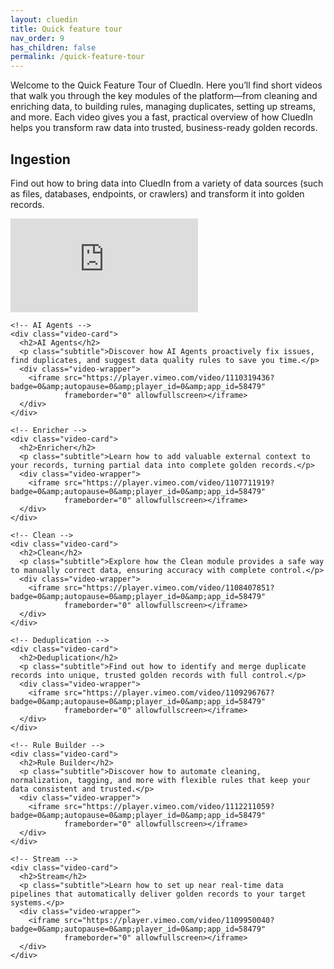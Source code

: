 ```yaml
---
layout: cluedin
title: Quick feature tour
nav_order: 9
has_children: false
permalink: /quick-feature-tour
---
```


Welcome to the Quick Feature Tour of CluedIn. Here you’ll find short videos that walk you through the key modules of the platform—from cleaning and enriching data, to building rules, managing duplicates, setting up streams, and more. Each video gives you a fast, practical overview of how CluedIn helps you transform raw data into trusted, business-ready golden records.


<section class="quick-tour">
  <div class="video-grid">
    <!-- Ingestion -->
    <div class="video-card">
      <h2>Ingestion</h2>
      <p class="subtitle">Find out how to bring data into CluedIn from a variety of data sources (such as files, databases, endpoints, or crawlers) and transform it into golden records.</p>
      <div class="video-wrapper">
        <iframe src="https://player.vimeo.com/video/1111327260?badge=0&amp;autopause=0&amp;player_id=0&amp;app_id=58479" 
                frameborder="0" allowfullscreen></iframe>
      </div>
    </div>

    <!-- AI Agents -->
    <div class="video-card">
      <h2>AI Agents</h2>
      <p class="subtitle">Discover how AI Agents proactively fix issues, find duplicates, and suggest data quality rules to save you time.</p>
      <div class="video-wrapper">
        <iframe src="https://player.vimeo.com/video/1110319436?badge=0&amp;autopause=0&amp;player_id=0&amp;app_id=58479" 
                frameborder="0" allowfullscreen></iframe>
      </div>
    </div>

    <!-- Enricher -->
    <div class="video-card">
      <h2>Enricher</h2>
      <p class="subtitle">Learn how to add valuable external context to your records, turning partial data into complete golden records.</p>
      <div class="video-wrapper">
        <iframe src="https://player.vimeo.com/video/1107711919?badge=0&amp;autopause=0&amp;player_id=0&amp;app_id=58479" 
                frameborder="0" allowfullscreen></iframe>
      </div>
    </div>

    <!-- Clean -->
    <div class="video-card">
      <h2>Clean</h2>
      <p class="subtitle">Explore how the Clean module provides a safe way to manually correct data, ensuring accuracy with complete control.</p>
      <div class="video-wrapper">
        <iframe src="https://player.vimeo.com/video/1108407851?badge=0&amp;autopause=0&amp;player_id=0&amp;app_id=58479" 
                frameborder="0" allowfullscreen></iframe>
      </div>
    </div>

    <!-- Deduplication -->
    <div class="video-card">
      <h2>Deduplication</h2>
      <p class="subtitle">Find out how to identify and merge duplicate records into unique, trusted golden records with full control.</p>
      <div class="video-wrapper">
        <iframe src="https://player.vimeo.com/video/1109296767?badge=0&amp;autopause=0&amp;player_id=0&amp;app_id=58479" 
                frameborder="0" allowfullscreen></iframe>
      </div>
    </div>

    <!-- Rule Builder -->
    <div class="video-card">
      <h2>Rule Builder</h2>
      <p class="subtitle">Discover how to automate cleaning, normalization, tagging, and more with flexible rules that keep your data consistent and trusted.</p>
      <div class="video-wrapper">
        <iframe src="https://player.vimeo.com/video/1112211059?badge=0&amp;autopause=0&amp;player_id=0&amp;app_id=58479" 
                frameborder="0" allowfullscreen></iframe>
      </div>
    </div>

    <!-- Stream -->
    <div class="video-card">
      <h2>Stream</h2>
      <p class="subtitle">Learn how to set up near real-time data pipelines that automatically deliver golden records to your target systems.</p>
      <div class="video-wrapper">
        <iframe src="https://player.vimeo.com/video/1109950040?badge=0&amp;autopause=0&amp;player_id=0&amp;app_id=58479" 
                frameborder="0" allowfullscreen></iframe>
      </div>
    </div>

  </div>
</section>




